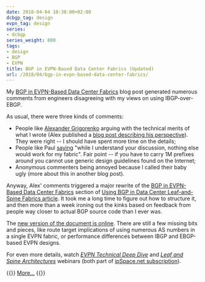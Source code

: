 ```yaml
---
date: 2018-04-04 10:38:00+02:00
dcbgp_tag: design
evpn_tag: design
series:
- dcbgp
series_weight: 800
tags:
- design
- BGP
- EVPN
title: BGP in EVPN-Based Data Center Fabrics (Updated)
url: /2018/04/bgp-in-evpn-based-data-center-fabrics/
---
```

My [BGP in EVPN-Based Data Center Fabrics](/2018/01/bgp-in-evpn-based-data-center-fabrics/) blog post generated numerous comments from engineers disagreeing with my views on using IBGP-over-EBGP.

As usual, there were three kinds of comments:
<!--more-->
-   People like [Alexander Grigorenko](https://www.linkedin.com/in/grigorenkoae/) arguing with the technical merits of what I wrote (Alex published a [blog post describing his perspective](http://jncie.tech/2018/01/28/bgp-design-options-for-evpn-in-data-center-fabrics/)). They were right -- I should have spent more time on the details;
-   People like Paul [saying](/2018/01/bgp-in-evpn-based-data-center-fabrics/#c5055854090187969717) "while I understand your discussion, nothing else would work for my fabric". Fair point -- if you have to carry 1M prefixes around you cannot use generic design guidelines found on the Internet;
-   Anonymous commenters being annoyed because I called their baby ugly (more about this in another blog post).

Anyway, Alex' comments triggered a major rewrite of the [BGP in EVPN-Based Data Center Fabrics](http://www.ipspace.net/Data_Center_BGP/BGP_in_EVPN-Based_Data_Center_Fabrics) section of [Using BGP in Data Center Leaf-and-Spine Fabrics article](http://www.ipspace.net/Data_Center_BGP). It took me a long time to figure out how to structure it, and then more than a week ironing out the kinks based on feedback from people way closer to actual BGP source code than I ever was.

The [new version of the document is online](http://www.ipspace.net/Data_Center_BGP/BGP_in_EVPN-Based_Data_Center_Fabrics). There are still a few missing bits and pieces, like route target implications of using numerous AS numbers in a single EVPN fabric, or performance differences between IBGP and EBGP-based EVPN designs.

For even more details, watch [*EVPN Technical Deep Dive*](http://www.ipspace.net/EVPN_Technical_Deep_Dive) and [*Leaf and Spine Architectures*](http://www.ipspace.net/Leaf-and-Spine_Fabric_Architectures) webinars (both part of [ipSpace.net subscription](http://www.ipspace.net/Subscription)).

{{<jump>}}
[More...](http://www.ipspace.net/Data_Center_BGP/BGP_in_EVPN-Based_Data_Center_Fabrics)
{{</jump>}}
